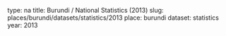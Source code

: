 type: na
title: Burundi / National Statistics (2013)
slug: places/burundi/datasets/statistics/2013
place: burundi
dataset: statistics
year: 2013
